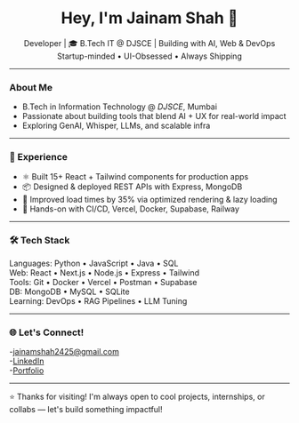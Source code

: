 
<h1 align="center">Hey, I'm Jainam Shah 👋</h1>

<p align="center">
   Developer | 🎓 B.Tech IT @ DJSCE |  Building with AI, Web & DevOps<br>
    Startup-minded • UI-Obsessed • Always Shipping
</p>

---

###  About Me


-  B.Tech in Information Technology @ *DJSCE*, Mumbai 
-  Passionate about building tools that blend AI + UX for real-world impact
-  Exploring GenAI, Whisper, LLMs, and scalable infra

---

### 💼 Experience 

- ⚛️ Built 15+ React + Tailwind components for production apps
- 📦 Designed & deployed REST APIs with Express, MongoDB
- 🚀 Improved load times by 35% via optimized rendering & lazy loading
- 🧪 Hands-on with CI/CD, Vercel, Docker, Supabase, Railway

---

### 🛠️ Tech Stack

Languages: Python • JavaScript • Java • SQL  
Web: React • Next.js • Node.js • Express • Tailwind  
Tools: Git • Docker • Vercel • Postman • Supabase  
DB: MongoDB • MySQL • SQLite  
Learning: DevOps • RAG Pipelines • LLM Tuning

---

### 🌐 Let's Connect!

-[jainamshah2425@gmail.com](mailto:jainamshah2425@gmail.com)  
-[LinkedIn](https://www.linkedin.com/in/jainam-shah-0a1410244/)  
-[Portfolio](https://jainamshahportfolio.vercel.app/)

---

⭐ Thanks for visiting! I'm always open to cool projects, internships, or collabs — let's build something impactful!











<!--
**Jainamshah2425/Jainamshah2425** is a ✨ _special_ ✨ repository because its `README.md` (this file) appears on your GitHub profile.

Here are some ideas to get you started:

- 🔭 I’m currently working on ...
- 🌱 I’m currently learning ...
- 👯 I’m looking to collaborate on ...
- 🤔 I’m looking for help with ...
- 💬 Ask me about ...
- 📫 How to reach me: ...
- 😄 Pronouns: ...
- ⚡ Fun fact: ...
-->
